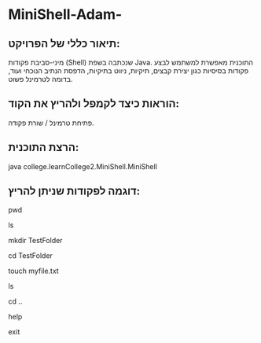 # MiniShell-Adam-

## תיאור כללי של הפרויקט:
מיני-סביבת פקודות (Shell) שנכתבה בשפת Java. התוכנית מאפשרת למשתמש לבצע פקודות בסיסיות כגון יצירת קבצים, תיקיות, ניווט בתיקיות, הדפסת הנתיב הנוכחי ועוד, בדומה לטרמינל פשוט.

## הוראות כיצד לקמפל ולהריץ את הקוד:
פתיחת טרמינל / שורת פקודה.

## הרצת התוכנית:

java college.learnCollege2.MiniShell.MiniShell

## דוגמה לפקודות שניתן להריץ:
pwd

ls

mkdir TestFolder

cd TestFolder

touch myfile.txt

ls

cd ..

help

exit



